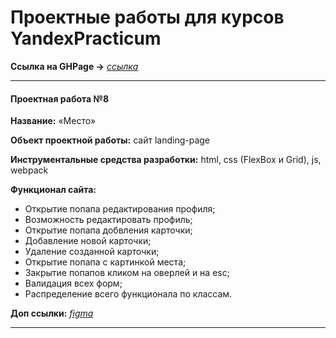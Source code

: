 # Проектные работы для курсов YandexPracticum

__Ссылка на GHPage →__ _[ссылка](#)_

------

#### Проектная работа №8

__Название:__ «Место»  

__Объект проектной работы:__ сайт landing-page  

__Инструментальные средства разработки:__ html, css (FlexBox и Grid), js, webpack  

__Функционал сайта:__  

- Открытие попапа редактирования профиля;
- Возможность редактировать профиль;
- Открытие попапа добвления карточки;
- Добавление новой карточки;
- Удаление созданной карточки;
- Открытие попапа с картинкой места;
- Закрытие попапов кликом на оверлей и на esc;
- Валидация всех форм;
- Распределение всего функционала по классам.


__Доп ссылки:__
_[figma](#)_

------